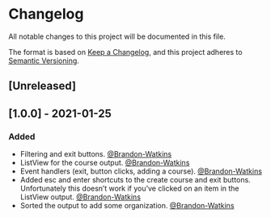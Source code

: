 # Changelog
All notable changes to this project will be documented in this file.

The format is based on [Keep a Changelog](https://keepachangelog.com/en/1.0.0/),
and this project adheres to [Semantic Versioning](https://semver.org/spec/v2.0.0.html).

## [Unreleased]

## [1.0.0] - 2021-01-25
### Added
- Filtering and exit buttons. [@Brandon-Watkins](https://github.com/Brandon-Watkins)
- ListView for the course output. [@Brandon-Watkins](https://github.com/Brandon-Watkins)
- Event handlers (exit, button clicks, adding a course). [@Brandon-Watkins](https://github.com/Brandon-Watkins)
- Added esc and enter shortcuts to the create course and exit buttons. Unfortunately this doesn’t work if you’ve clicked on an item in the ListView output. [@Brandon-Watkins](https://github.com/Brandon-Watkins)
- Sorted the output to add some organization. [@Brandon-Watkins](https://github.com/Brandon-Watkins)
